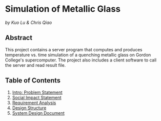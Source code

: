 # Simulation of Metallic Glass
_by Kuo Lu & Chris Qiao_
## Abstract
This project contains a server program that computes and produces temperature vs. time simulation of a quenching metallic glass on Gordon College's supercomputer. The project also includes a client software to call the server and read result file.

## Table of Contents

1. [Intro: Problem Statement](documentation/ProblemStatement.md)
2. [Social Impact Statement](documentation/sis.md)
3. [Requirement Analysis](documentation/requirement-analysis.md)
4. [Design Structure](documentation/design-structure.md)
5. [System Design Document](documentation/system-design-document.md)
